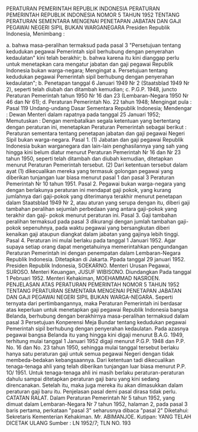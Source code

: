  PERATURAN PEMERINTAH REPUBLIK INDONESIA PERATURAN PEMERINTAH REPUBLIK INDONESIA NOMOR 5 TAHUN 1952 TENTANG PERATURAN SEMENTARA MENGENAI PENETAPAN JABATAN DAN GAJI PEGAWAI NEGERI SIPIL BUKAN WARGANEGARA Presiden Republik Indonesia,
Menimbang :

a. bahwa masa-peralihan termaksud pada pasal 3 "Persetujuan tentang kedudukan pegawai Pemerintah sipil berhubung dengan penyerahan kedaulatan" kini telah berakhir;
b. bahwa karena itu kini dianggap perlu untuk menetapkan cara mengatur jabatan dan gaji pegawai Republik Indonesia bukan warga-negara; Mengingat a. Persetujuan tentang kedudukan pegawai Pemerintah sipil berhubung dengan penyerahan kedaulatan";
b. Penetapan tanggal 6 Januari 1949 Nr 2 (Staatsblad 1949 Nr 2), seperti telah diubah dan ditambah kemudian;
c. P.G.P. 1948, juncto Peraturan Pemerintah tahun 1950 Nr 16 dan 23 (Lembaran-Negara 1950 Nr 46 dan Nr 61);
d. Peraturan Pemerintah No. 22 tahun 1948; Mengingat pula : Pasal 119 Undang-undang Dasar Sementara Republik Indonesia; Mendengar : Dewan Menteri dalam rapatnya pada tanggal 25 Januari 1952; Memutuskan : Dengan membatalkan segala ketentuan yang bertentang dengan peraturan ini, menetapkan Peraturan Pemerintah sebagai berikut : Peraturan sementara tentang penetapan jabatan dan gaji pegawai Negeri Sipil bukan warga-negara. Pasal 1.
(1) Jabatan dan gaji pegawai Republik Indonesia bukan warganegara dan lain-lain penghasilannya yang sah yang hingga kini belum diatur menurut Peraturan Pemerintah Nr 16 dan Nr 23 tahun 1950, seperti telah ditambah dan diubah kemudian, ditetapkan menurut Peraturan Pemerintah tersebut.
(2) Dari ketentuan tersebut dalam ayat (1) dikecualikan mereka yang termasuk golongan pegawai yang diberikan tunjangan luar biasa menurut pasal 1 dan pasal 3 Peraturan Pemerintah Nr 10 tahun 1951. Pasal 2. Pegawai bukan warga-negara yang dengan berlakunya peraturan ini mendapat gaji pokok, yang kurang jumlahnya dari gaji-pokok yang diterimanya terakhir menurut penetapan dalam Staatsblad 1949 Nr 2, atau aturan yang serupa dengan itu, diberi gaji tambahan peralihan sejumlah perbedaan yang antara gaji-pokok yang terakhir dan gaji- pokok menurut peraturan ini. Pasal 3. Gaji tambahan peralihan termaksud pada pasal 3 dikurangi dengan jumlah tambahan gaji-pokok sepenuhnya, pada waktu pegawai yang bersangkutan diberi kenaikan gaji ataupun diangkat dalam jabatan yang gajinya lebih tinggi. Pasal 4. Peraturan ini mulai berlaku pada tanggal 1 Januari 1952. Agar supaya setiap orang dapat mengetahuinya memerintahkan pengundangan Peraturan Pemerintah ini dengan penempatan dalam Lembaran-Negara Republik Indonesia. Ditetapkan di Jakarta. Ppada tanggal 29 januari 1952. Presiden Republik Indonesia, SOEKARNO. Menteri Urusan Pegawai, SUROSO. Menteri Keuangan, JUSUF WIBISONO. Diundangkan Pada tanggal 1 Pebruari 1952. Menteri Kehakiman, MOEHAMMAD NASROEN. PENJELASAN ATAS PERATURAN PEMERINTAH NOMOR 5 TAHUN 1952 TENTANG PERATURAN SEMENTARA MENGENAI PENETAPAN JABATAN DAN GAJI PEGAWAI NEGERI SIPIL BUKAN WARGA-NEGARA. Seperti ternyata dari pertimbangannya, maka Peraturan Pemerintah ini berdasar atas keperluan untuk menetapkan gaji pegawai Republik Indonesia bangsa Belanda, berhubung dengan berakhirnya masa-peralihan termaksud dalam pasal 3 Persetujuan Konperensi Meja Bundar tentang kedudukan pegawai Pemerintah sipil berhubung dengan penyerahan kedaulatan. Pada azasnya pegawai bangsa Belanda itu yang hingga kini digaji menurut B.A.G. 1949, terhitung mulai tanggal 1 Januari 1952 digaji menurut P.G.P. 1948 dan P.P. No. 16 dan No. 23 tahun 1950, sehingga mulai tanggal tersebut berlaku hanya satu peraturan gaji untuk semua pegawai Negeri dengan tidak membeda-bedakan kebangsaannya. Dari ketentuan tadi dikecualikan tenaga-tenaga ahli yang telah diberikan tunjangan luar biasa menurut P.P. 1O/ 1951. Untuk tenaga-tenaga ahli ini masih berlaku peraturan-peraturan dahulu sampai ditetapkan peraturan gaji baru yang kini sedang direncanakan. Setelah itu, maka juga mereka itu akan dimasukkan dalam peraturan gaji baru itu. Penjelasan pasal demi pasal dirasa tidak perlu. CATATAN RALAT. Dalam Peraturan Pemerintah Nr 5 tahun 1952, yang dimuat dalam Lembaran-Negara Nr 7 tahun 1952, halaman 2, pada pasal 3 baris pertama, perkataan "pasal 3" seharusnya dibaca "pasal 2" Diketahui: Sekretaris Kementerian Kehakiman. Mr. ABIMANJOE. Kutipan: YANG TELAH DICETAK ULANG Sumber : LN 1952/7; TLN NO. 193